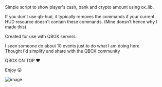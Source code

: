 Simple script to show player's cash, bank and crypto amount using ox_lib. 

If you don't use qb-hud, it typically removes the commands if your current HUD resource doesn't contain these commands. (Mine doesn't hence why I made this)

Created for use with QBOX servers.

I seen someone do about 10 events just to do what I am doing here. Thought i'd simplify and share with the QBOX community 

QBOX ON TOP ❤

Enjoy 😛

![image](https://github.com/Jays-Scripts/jays-moneycommands/assets/116266395/f62cc35a-ca80-46fc-b035-c4e0fe6c28b1)
